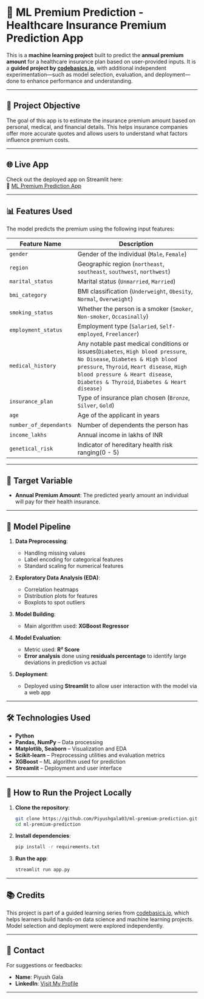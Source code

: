 # 🏥 ML Premium Prediction - Healthcare Insurance Premium Prediction App

This is a **machine learning project** built to predict the **annual premium amount** for a healthcare insurance plan based on user-provided inputs. It is a **guided project by [codebasics.io](https://codebasics.io)**, with additional independent experimentation—such as model selection, evaluation, and deployment—done to enhance performance and understanding.

---

## 📌 Project Objective

The goal of this app is to estimate the insurance premium amount based on personal, medical, and financial details. This helps insurance companies offer more accurate quotes and allows users to understand what factors influence premium costs.

---

## 🌐 Live App

Check out the deployed app on Streamlit here:  
🔗 [ML Premium Prediction App](https://piyush-gala-healthcare-premium-prediction.streamlit.app/)

---

## 📊 Features Used

The model predicts the premium using the following input features:

| Feature Name            | Description                                                  |
|------------------------|--------------------------------------------------------------|
| `gender`               | Gender of the individual (`Male`, `Female`)            |
| `region`               | Geographic region (`northeast`, `southeast`, `southwest`, `northwest`)         |
| `marital_status`       | Marital status (`Unmarried`, `Married`)                   |
| `bmi_category`         | BMI classification (`Underweight`, `Obesity`, `Normal`, `Overweight`)   |
| `smoking_status`       | Whether the person is a smoker (`Smoker`, `Non-smoker`, `Occasinally`)      |
| `employment_status`    | Employment type (`Salaried`, `Self-employed`, `Freelancer`)          |
| `medical_history`      | Any notable past medical conditions or issues(`Diabetes`, `High blood pressure`, `No Disease`, `Diabetes & High blood pressure`, `Thyroid`, `Heart disease`, `High blood pressure & Heart disease`, `Diabetes & Thyroid`, `Diabetes & Heart disease)`                |
| `insurance_plan`       | Type of insurance plan chosen (`Bronze`, `Silver`, `Gold`)     |
| `age`                  | Age of the applicant in years                                |
| `number_of_dependants` | Number of dependents the person has                          |
| `income_lakhs`         | Annual income in lakhs of INR                                |
| `genetical_risk`       | Indicator of hereditary health risk ranging(0 - 5)            |

---

## 🎯 Target Variable

- **Annual Premium Amount**: The predicted yearly amount an individual will pay for their health insurance.

---

## 🧠 Model Pipeline

1. **Data Preprocessing**:
   - Handling missing values
   - Label encoding for categorical features
   - Standard scaling for numerical features

2. **Exploratory Data Analysis (EDA)**:
   - Correlation heatmaps
   - Distribution plots for features
   - Boxplots to spot outliers

3. **Model Building**:
   - Main algorithm used: **XGBoost Regressor**

4. **Model Evaluation**:
   - Metric used: **R² Score**
   - **Error analysis** done using **residuals percentage** to identify large deviations in prediction vs actual

5. **Deployment**:
   - Deployed using **Streamlit** to allow user interaction with the model via a web app

---

## 🛠️ Technologies Used

- **Python**
- **Pandas, NumPy** – Data processing
- **Matplotlib, Seaborn** – Visualization and EDA
- **Scikit-learn** – Preprocessing utilities and evaluation metrics
- **XGBoost** – ML algorithm used for prediction
- **Streamlit** – Deployment and user interface

---

## 🚀 How to Run the Project Locally

1. **Clone the repository**:
    ```bash
    git clone https://github.com/Piyushgala03/ml-premium-prediction.git
    cd ml-premium-prediction
    ```

2. **Install dependencies**:
    ```bash
    pip install -r requirements.txt
    ```

3. **Run the app**:
    ```bash
    streamlit run app.py
    ```

---

## 📚 Credits

This project is part of a guided learning series from [codebasics.io](https://codebasics.io), which helps learners build hands-on data science and machine learning projects. Model selection and deployment were explored independently.

---

## 📩 Contact

For suggestions or feedbacks:

- **Name**: Piyush Gala  
- **LinkedIn**: [Visit My Profile](https://linkedin.com/in/piyush-gala-)

---

